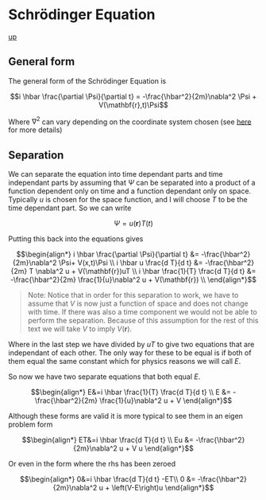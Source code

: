 # Schrödinger Equation

[up](./Maths.md)

## General form

The general form of the Schrödinger Equation is 

``` math
i \hbar \frac{\partial \Psi}{\partial t} = -\frac{\hbar^2}{2m}\nabla^2 \Psi + V(\mathbf{r},t)\Psi
```

Where $\nabla^2$ can vary depending on the coordinate system chosen (see [here](./LaplacianOperatorCoordinates.md) for more details)

## Separation

We can separate the equation into time dependant parts and time independant parts by assuming that $\Psi$ can be separated into a product of a function dependent only on time and a function dependant only on space. Typically $u$ is chosen for the space function, and I will choose $T$ to be the time dependant part. So we can write

``` math
\Psi = u(\mathbf{r})T(t)
```

Putting this back into the equations gives

``` math
\begin{align*}
i \hbar \frac{\partial \Psi}{\partial t} &= -\frac{\hbar^2}{2m}\nabla^2 \Psi+ V(x,t)\Psi \\
i \hbar u \frac{d T}{d t} &= -\frac{\hbar^2}{2m} T \nabla^2 u + V(\mathbf{r})uT \\
i \hbar \frac{1}{T} \frac{d T}{d t} &= -\frac{\hbar^2}{2m} \frac{1}{u}\nabla^2 u + V(\mathbf{r}) \\
\end{align*}
```
> Note: Notice that in order for this separation to work, we have to assume that $V$ is now just a function of space and does not change with time. If there was also a time component we would not be able to perform the separation. Because of this assumption for the rest of this text we will take $V$ to imply $V(\mathbf{r})$.

Where in the last step we have divided by $uT$ to give two equations that are independant of each other. The only way for these to be equal is if both of them equal the same constant which for physics reasons we will call $E$.

So now we have two separate equations that both equal $E$.

``` math
\begin{align*}
E&=i \hbar \frac{1}{T} \frac{d T}{d t} \\
E &= -\frac{\hbar^2}{2m} \frac{1}{u}\nabla^2 u + V
\end{align*}
```

Although these forms are valid it is more typical to see them in an eigen problem form

``` math
\begin{align*}
ET&=i \hbar \frac{d T}{d t} \\
Eu &= -\frac{\hbar^2}{2m}\nabla^2 u + V u
\end{align*}
```

Or even in the form where the rhs has been zeroed

``` math
\begin{align*}
0&=i \hbar \frac{d T}{d t} -ET\\
0 &= -\frac{\hbar^2}{2m}\nabla^2 u + \left(V-E\right)u
\end{align*}
```
